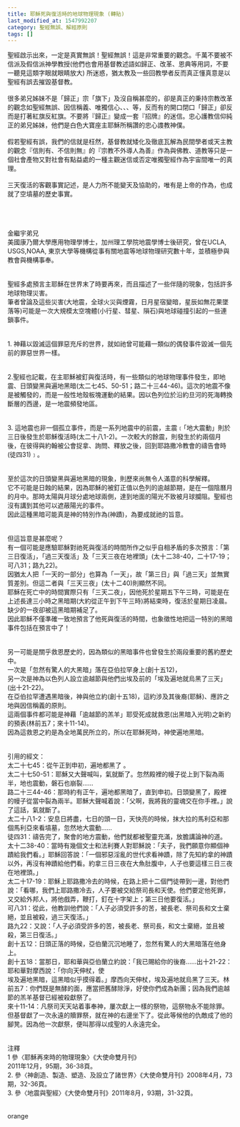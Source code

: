 ```yaml
---
title: 耶穌死與復活時的地球物理現象 (轉貼)
last_modified_at: 1547992207
category: 聖經無誤、解經原則
tags: []
---
```


<p>聖經啟示出來，一定是真實無誤！聖經無誤！這是非常重要的觀念。千萬不要被不信派及假信派神學教授(他們也會用基督教述語如歸正、改革、恩典等用詞，不要一聽見這類字眼就眼睛放大) 所迷惑，猶太教及一些回教學者反而真正懂真意是以聖經有誤去摧毀基督教。<br/><br/>很多弟兄姊妹不是「歸正」宗「旗下」及沒自稱甚麼的，卻是真正的秉持宗教改革的觀念如聖經無誤、因信稱義、唯獨信心、、、等，反而有的開口閉口「歸正」卻反而是打著紅旗反紅旗。不要將『歸正』變成一套『招牌』的迷信。忠心護教信仰純正的弟兄姊妹，他們是白色大寶座主耶穌所稱讚的忠心謢教神僕。<br/><br/>假若聖經有誤，我們的信就是枉然，基督教就矮化及徹底瓦解為民間學者或天主教的觀念『信則有、不信則無』的『宗教不外導人為善』作為與佛教、道教等只是一個社會產物又對社會有點益處的一種主觀迷信或否定唯獨聖經作為宇宙間唯一的真理。<br/><br/>三天復活的客觀事實記述，是人力所不能變天及協助的，唯有是上帝的作為，也成就了空墳墓的歷史事實。 <br/><br/><!--more--><br/><br/><br/>金繼宇弟兄<br/>美國康乃爾大學應用物理學博士，加州理工學院地震學博士後研究，曾在UCLA, USGS,NOAA, 東京大學等機構從事有關地震等地球物理研究數十年，並積極參與教會與機構事奉。<br/><br/><br/>聖經多處預言主耶穌在世界末了時要再來，而且描述了一些伴隨的現象，包括許多地球物理災害。<br/>筆者曾論及這些災害(大地震，全球火災與煙霧，日月星宿變暗，星辰如無花果墜落等)可能是一次大規模太空塊體(小行星、彗星、隕石)與地球碰撞引起的一些連鎖事件。<br/><br/><br/>1. 神藉以毀滅這個罪惡充斥的世界，就如祂曾可能藉一類似的偶發事件毀滅一個先前的罪惡世界一樣。<br/><br/><br/>2.聖經也記載，在主耶穌被釘與復活時，有一些類似的地球物理事件發生，即地震、日頭變黑與遍地黑暗(太二七45、50-51；路二十三44-46)。這次的地震不像是被觸發的，而是一般性地殼板塊運動的結果。因以色列位於沿約旦河的死海轉換斷層的西邊，是一地震頻發地區。<br/><br/><br/>3. 這地震也非一個孤立事件，而是一系列地震中的前震，主震﹝「地大震動」則於三日後發生於耶穌復活時(太二十八1-2)。一次較大的餘震，則發生於約兩個月後，在彼得與約翰被公會捉拿、詢問、釋放之後，回到耶路撒冷教會的禱告會時(徒四31)﹞。<br/><br/><br/>至於這次的日頭變黑與遍地黑暗的現象，則歷來尚無令人滿意的科學解釋。<br/>它不可能是日蝕的結果，因為耶穌的被釘正值以色列的逾越節期，是在一個陰曆月的月中。那時太陽與月球分處地球兩側，達到地面的陽光不致被月球攔阻。聖經也沒有講到其他可以遮蔽陽光的事件。<br/>因此這種黑暗可能真是神的特別作為(神蹟)，為要成就祂的旨意。<br/><br/><br/>但這旨意是甚麼呢？<br/>有一個可能是應驗耶穌對祂死與復活的時間所作之似乎自相矛盾的多次預言：「第三日復活」，「過三天復活」及「三天三夜在地裡頭」(太十二38-40，二十17-19；可八31；路九22)。<br/>因猶太人把「一天的一部分」也算為「一天」，故「第三日」與「過三天」並無實質差別。但這二者與「三天三夜」(太十二40)則顯然不同。<br/>耶穌在死亡中的時間實際只有「三天二夜」，因他死於星期五下午三時，可能是在上述長達三小時之黑暗期(大約從正午到下午三時)將結束時，復活於星期日凌晨。<br/>缺少的一夜卻被這黑暗期補足了。<br/>因此耶穌不僅準確一致地預言了他死與復活的時間，也象徵性地把這一特別的黑暗事件包括在預言中了！<br/><br/><br/>另一可能是關乎救恩歷史的，因為類似的黑暗事件也曾發生於兩段重要的舊約歷史中。<br/>一次是「忽然有驚人的大黑暗」落在亞伯拉罕身上(創十五12)，<br/>另一次是神為以色列人設立逾越節與他們出埃及前的「埃及遍地就烏黑了三天」(出十21-22)。<br/>在亞伯拉罕遭遇黑暗後，神與他立約(創十五18)，這約涉及其後裔(耶穌)、應許之地與因信稱義的原則。<br/>這兩個事件都可能是神藉「逾越節的羔羊」耶受死成就救恩(出黑暗入光明)之新約的預表(林前五7；來十11-14)。<br/>因為這救恩之約是為全地萬民所立的，所以在耶穌死時，神使遍地黑暗。<br/><br/><br/>引用的經文：<br/>太二十七45：從午正到申初，遍地都黑了 。<br/>太二十七50-51：耶穌又大聲喊叫，氣就斷了。忽然殿裡的幔子從上到下裂為兩半，地也震動，磐石也崩裂……<br/>路二十三44-46：那時約有正午，遍地都黑暗了，直到申初。日頭變黑了，殿裡的幔子從當中裂為兩半。耶穌大聲喊着說：「父啊，我將我的靈魂交在你手裡。」說了這話，氣就斷了。<br/>太二十八1-2：安息日將盡，七日的頭一日，天快亮的時候，抹大拉的馬利亞和那個馬利亞來看墳墓，忽然地大震動……<br/>徒四31：禱告完了，聚會的地方震動，他們就都被聖靈充滿，放膽講論神的道。<br/>太十二38-40：當時有幾個文士和法利賽人對耶穌說：「夫子，我們願意你顯個神蹟給我們看。」耶穌回答說：「一個邪惡淫亂的世代求看神蹟，除了先知約拿的神蹟以外，再沒有神蹟給他們看。約拿三日三夜在大魚肚腹中，人子也要這樣三日三夜在地裡頭。」<br/>太二十17-19：耶穌上耶路撒冷去的時候，在路上把十二個門徒帶到一邊，對他們說：「看哪，我們上耶路撒冷去，人子要被交給祭司長和天使。他們要定他死罪，又交給外邦人，將他戲弄，鞭打，釘在十字架上；第三日他要復活。」<br/>可八31：從此，他教訓他們說：「人子必須受許多的苦，被長老、祭司長和文士棄絕，並且被殺，過三天復活。」<br/>路九22：又說：「人子必須受許多的苦，被長老、祭司長，和文士棄絕，並且被殺，第三日復活。」<br/>創十五12：日頭正落的時候，亞伯蘭沉沉地睡了，忽然有驚人的大黑暗落在他身上。<br/>創十五18：當那日，耶和華與亞伯蘭立約說：「我已賜給你的後裔……出十21-22：耶和華對摩西說：「你向天伸杖，使<br/>埃及遍地黑暗，這黑暗似乎摸得着。」摩西向天伸杖，埃及遍地就烏黑了三天。林前五7：你們既是無酵的面，應當把舊酵除淨，好使你們成為新團；因為我們逾越節的羔羊基督已經被殺獻祭了。<br/>來十11-14：凡祭司天天站着事奉神，屢次獻上一樣的祭物，這祭物永不能除罪。但基督獻了一次永遠的贖罪祭，就在神的右邊坐下了。從此等候他的仇敵成了他的腳凳。因為他一次獻祭，便叫那得以成聖的人永遠完全。<br/><br/><br/>注釋<br/>1  參〈耶穌再來時的物理現象〉《大使命雙月刊》<br/>2011年12月，95期，36-38頁。<br/>2. 參〈神創造、製造、塑造、及設立了諸世界〉《大使命雙月刊》2008年4月，73期，32-36頁。<br/>3. 參〈地震與聖經〉《大使命雙月刊》2011年8月，93期，31-32頁。<br/><br/><br/>orange
</p>